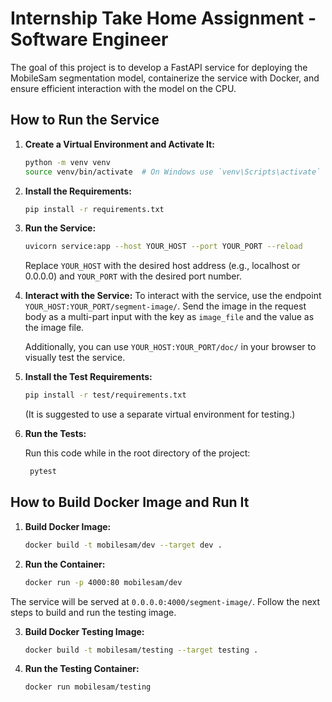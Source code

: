 # Internship Take Home Assignment - Software Engineer

The goal of this project is to develop a FastAPI service for deploying the MobileSam segmentation model, containerize the service with Docker, and ensure efficient interaction with the model on the CPU.


## How to Run the Service

1. **Create a Virtual Environment and Activate It:**

    ```bash
    python -m venv venv
    source venv/bin/activate  # On Windows use `venv\Scripts\activate`
    ```

2. **Install the Requirements:**

    ```bash
    pip install -r requirements.txt
    ```

3. **Run the Service:**

    ```bash
    uvicorn service:app --host YOUR_HOST --port YOUR_PORT --reload
    ```
   Replace `YOUR_HOST` with the desired host address (e.g., localhost or 0.0.0.0) and `YOUR_PORT` with the desired port number.

4. **Interact with the Service:**
   To interact with the service, use the endpoint `YOUR_HOST:YOUR_PORT/segment-image/`. Send the image in the request body as a multi-part input with the key as `image_file` and the value as the image file.

   Additionally, you can use `YOUR_HOST:YOUR_PORT/doc/` in your browser to visually test the service.

5. **Install the Test Requirements:**

    ```bash
    pip install -r test/requirements.txt
    ```
   (It is suggested to use a separate virtual environment for testing.)

6. **Run the Tests:**

   Run this code while in the root directory of the project:

   ```bash
    pytest
    ```

## How to Build Docker Image and Run It

1. **Build Docker Image:**

    ```bash
    docker build -t mobilesam/dev --target dev .
    ```

2. **Run the Container:**

    ```bash
    docker run -p 4000:80 mobilesam/dev
    ```

The service will be served at `0.0.0.0:4000/segment-image/`. Follow the next steps to build and run the testing image.

3. **Build Docker Testing Image:**

    ```bash
    docker build -t mobilesam/testing --target testing .
    ```

4. **Run the Testing Container:**

    ```bash
    docker run mobilesam/testing 
    ```
